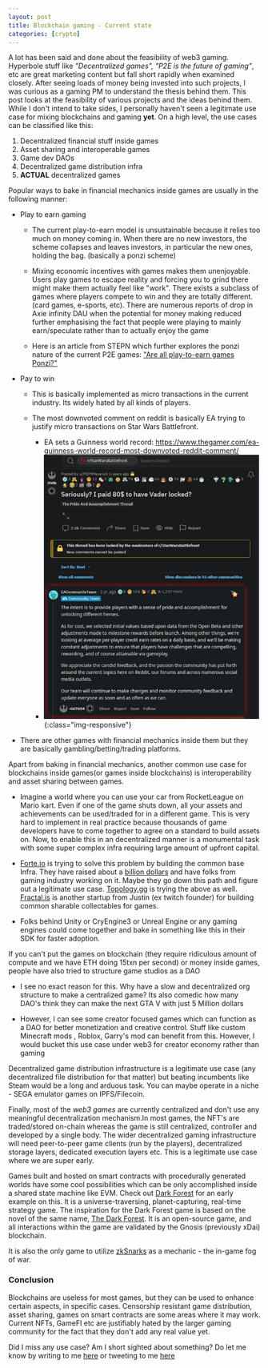 ```yaml
---
layout: post
title: Blockchain gaming - Current state
categories: [crypto]
---
```


A lot has been said and done about the feasibility of web3 gaming. Hyperbole stuff like *"Decentralized games", "P2E is the future of gaming"*, etc are great marketing content but fall short rapidly when examined closely. After seeing loads of money being invested into such projects, I was curious as a gaming PM to understand the thesis behind them. This post looks at the feasibility of various projects and the ideas behind them. While I don't intend to take sides, I personally haven't seen a legitimate use case for mixing blockchains and gaming **yet**.  On a high level, the use cases can be classified like this: 

1. Decentralized financial stuff inside games
2. Asset sharing and interoperable games
3. Game dev DAOs
4. Decentralized game distribution infra
5. **ACTUAL** decentralized games 

Popular ways to bake in financial mechanics inside games are usually in the following manner: 

- Play to earn gaming

    - The current play-to-earn model is unsustainable because it relies too much on money coming in. When there are no new investors, the scheme collapses and leaves investors, in particular the new ones, holding the bag. (basically a ponzi scheme)

    - Mixing economic incentives with games makes them unenjoyable. Users play games to escape reality and forcing you to grind there might make them actually feel like "work". There exists a subclass of games where players compete to win and they are totally different. (card games, e-sports, etc). There are numerous reports of drop in Axie infinity DAU when the potential for money making reduced further emphasising the fact that people were playing to mainly earn/speculate rather than to actually enjoy the game

    - Here is an article from STEPN which further explores the ponzi nature of the current P2E games: ["Are all play-to-earn games Ponzi?"](https://stepnofficial.medium.com/are-all-play-to-earn-games-ponzi-a2ddcc31db29)

- Pay to win

    - This is basically implemented as micro transactions in the current industry. Its widely hated by all kinds of players. 

    - The most downvoted comment on reddit is basically EA trying to justify micro transactions on Star Wars Battlefront. 

        - EA sets a Guinness world record: https://www.thegamer.com/ea-guinness-world-record-most-downvoted-reddit-comment/
        - ![Reddit EA ](/assets/files/reddit.png){:class="img-responsive"}


- There are other games with financial mechanics inside them but they are basically gambling/betting/trading platforms. 

Apart from baking in financial mechanics, another common use case for blockchains inside games(or games inside blockchains) is interoperability and asset sharing between games. 

- Imagine a world where you can use your car from RocketLeague on Mario kart. Even if one of the game shuts down, all your assets and achievements can be used/traded for in a different game. This is very hard to implement in real practice because thousands of game developers have to come together to agree on a standard to build assets on. Now, to enable this in an decentralized manner is a monumental task with some super complex infra requiring large amount of upfront capital. 

- [Forte.io](https://forte.io/) is trying to solve this problem by building the common base Infra. They have raised about a [billion dollars](https://www.businesswire.com/news/home/20211112005457/en/) and have folks from gaming industry working on it. Maybe they go down this path and figure out a legitimate use case. [Topology.gg](https://topology.gg/) is trying the above as well. [Fractal.is](https://www.fractal.is/) is another startup from Justin (ex twitch founder) for building common sharable collectables for games. 

- Folks behind Unity or CryEngine3 or Unreal Engine or any gaming engines could come together and bake in something like this in their SDK for faster adoption. 

If you can't put the games on blockchain (they require ridiculous amount of compute and we have ETH doing 15txn per second) or money inside games, people have also tried to structure game studios as a DAO

- I see no exact reason for this. Why have a slow and decentralized org structure to make a centralized game? Its also comedic how many DAO's think they can make the next GTA V with just 5 Million dollars

- However, I can see some creator focused games which can function as a DAO for better monetization and creative control. Stuff like custom Minecraft mods , Roblox, Garry's mod can benefit from this. However, I would bucket this use case under web3 for creator economy rather than gaming 

Decentralized game distribution infrastructure is a legitimate use case (any decentralized file distribution for that matter) but beating incumbents like Steam would be a long and arduous task. You can maybe operate in a niche - SEGA emulator games on IPFS/Filecoin. 


Finally, most of the *web3 games* are currently centralized and don't use any meaningful decentralization mechanism.In most games, the NFT's are traded/stored on-chain whereas the game is still centralized, controller and developed by a single body. The wider decentralized gaming infrastructure will need peer-to-peer game clients (run by the players), decentralized storage layers, dedicated execution layers etc. This is a legitimate use case where we are super early. 

Games built and hosted on smart contracts with procedurally generated worlds have some cool possibilities which can be only accomplished inside a shared state machine like EVM. Check out [Dark Forest](https://dfwiki.net/wiki/Main_Page) for an early example on this. It is a universe-traversing, planet-capturing, real-time strategy game. The inspiration for the Dark Forest game is based on the novel of the same name, [The Dark Forest](https://en.wikipedia.org/wiki/The_Dark_Forest). It is an open-source game, and all interactions within the game are validated by the Gnosis (previously xDai) blockchain.

It is also the only game to utilize [zkSnarks](https://en.wikipedia.org/wiki/Non-interactive_zero-knowledge_proof) as a mechanic - the in-game fog of war. 

### Conclusion

Blockchains are useless for most games, but they can be used to enhance certain aspects, in specific cases. Censorship resistant game distribution, asset sharing, games on smart contracts are some areas where it may work. Current NFTs, GameFI etc are justifiably hated by the larger gaming community for the fact that they don't add any real value yet. 

Did I miss any use case? Am I short sighted about something? Do let me know by writing to me [here](mailto:contact@rnikhil.com) or tweeting to me [here](https://twitter.com/rnikhilcom)